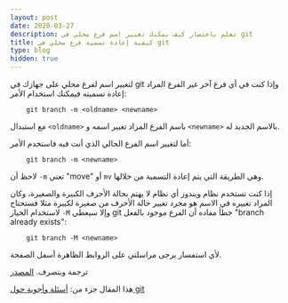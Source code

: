 ```yaml
---
layout: post
date: 2020-03-27
description: تعلم باختصار كيف يمكنك تغيير اسم فرع محلي في git
title: كيفية إعادة تسمية فرع محلي في git
type: blog
hidden: true
---
```



لتغيير اسم لفرع محلي على جهازك في git وإذا كنت في أي فرع آخر غير الفرع المراد إعادة تسميته فيمكنك استخدام الأمر:

        git branch -m <oldname> <newname>

مع استبدال `<oldname>` باسم الفرع المراد تغيير اسمه و `<newname>` بالاسم الجديد له.

أما لتغيير اسم الفرع الحالي الذي أنت فيه فاستخدم الأمر:

        git branch -m <newname>

لاحظ أن `-m` تعني "move" أو `mv` وهي الطريقة التي يتم إعادة التسمية من خلالها.

إذا كنت تستخدم نظام ويندوز أي نظام لا يهتم بحالة الأحرف الكبيرة والصغيرة، وكان المراد تغييره في الاسم هو مجرد تغيير حالة الأحرف من صغيرة لكبيرة مثلا فستحتاج لاستخدام الخيار `-M` وإلا سيعطي git خطأ مفاده أن الفرع موجود بالفعل "branch already exists": 

        git branch -M <newname>



ﻷي استفسار يرجى مراسلتي على الروابط الظاهرة أسفل الصفحة.

ترجمة وبتصرف. [المصدر](https://stackoverflow.com/questions/6591213/how-do-i-rename-a-local-git-branch)

هذا المقال جزء من: [أسئلة وأجوبة حول git](/git-qa)
